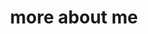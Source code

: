 ---
layout: profiles
permalink: /people/
title: more about me
description: More About Me...
nav: true
nav_order: 6

profiles:
  # if you want to include more than one profile, just replicate the following block
  # and create one content file for each profile inside _pages/
  - align: right
    image: prof_pic.jpg
    content: about_einstein.md
    image_circular: false # crops the image to make it circular
    more_info: >
      <p>Burke, VA</p>
      <p>USA</p>
 
---